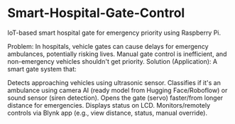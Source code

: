 # Smart-Hospital-Gate-Control
IoT-based smart hospital gate for emergency priority using Raspberry Pi.

Problem: In hospitals, vehicle gates can cause delays for emergency ambulances, potentially risking lives. Manual gate control is inefficient, and non-emergency vehicles shouldn't get priority.
Solution (Application): A smart gate system that:

Detects approaching vehicles using ultrasonic sensor.
Classifies if it's an ambulance using camera AI (ready model from Hugging Face/Roboflow) or sound sensor (siren detection).
Opens the gate (servo) faster/from longer distance for emergencies.
Displays status on LCD.
Monitors/remotely controls via Blynk app (e.g., view distance, status, manual override).

